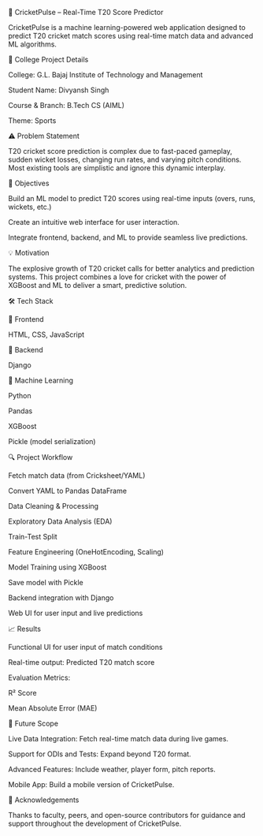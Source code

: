 🏏 CricketPulse – Real-Time T20 Score Predictor

CricketPulse is a machine learning-powered web application designed to predict T20 cricket match scores using real-time match data and advanced ML algorithms.

📍 College Project Details

College: G.L. Bajaj Institute of Technology and Management

Student Name: Divyansh Singh

Course & Branch: B.Tech CS (AIML)

Theme: Sports

⚠️ Problem Statement

T20 cricket score prediction is complex due to fast-paced gameplay, sudden wicket losses, changing run rates, and varying pitch conditions. Most existing tools are simplistic and ignore this dynamic interplay.

🎯 Objectives

Build an ML model to predict T20 scores using real-time inputs (overs, runs, wickets, etc.)

Create an intuitive web interface for user interaction.

Integrate frontend, backend, and ML to provide seamless live predictions.

💡 Motivation

The explosive growth of T20 cricket calls for better analytics and prediction systems. This project combines a love for cricket with the power of XGBoost and ML to deliver a smart, predictive solution.

🛠️ Tech Stack

🔹 Frontend

HTML, CSS, JavaScript

🔹 Backend

Django

🔹 Machine Learning

Python

Pandas

XGBoost

Pickle (model serialization)

🔍 Project Workflow

Fetch match data (from Cricksheet/YAML)

Convert YAML to Pandas DataFrame

Data Cleaning & Processing

Exploratory Data Analysis (EDA)

Train-Test Split

Feature Engineering (OneHotEncoding, Scaling)

Model Training using XGBoost

Save model with Pickle

Backend integration with Django

Web UI for user input and live predictions

📈 Results

Functional UI for user input of match conditions

Real-time output: Predicted T20 match score

Evaluation Metrics:

R² Score

Mean Absolute Error (MAE)

🚀 Future Scope

Live Data Integration: Fetch real-time match data during live games.

Support for ODIs and Tests: Expand beyond T20 format.

Advanced Features: Include weather, player form, pitch reports.

Mobile App: Build a mobile version of CricketPulse.

🙌 Acknowledgements

Thanks to faculty, peers, and open-source contributors for guidance and support throughout the development of CricketPulse.

